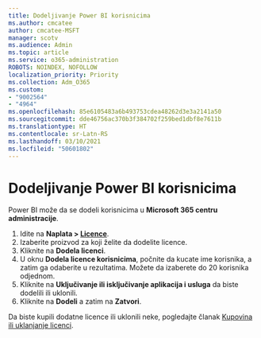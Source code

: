 ```yaml
---
title: Dodeljivanje Power BI korisnicima
ms.author: cmcatee
author: cmcatee-MSFT
manager: scotv
ms.audience: Admin
ms.topic: article
ms.service: o365-administration
ROBOTS: NOINDEX, NOFOLLOW
localization_priority: Priority
ms.collection: Adm_O365
ms.custom:
- "9002564"
- "4964"
ms.openlocfilehash: 85e6105483a6b493753cdea48262d3e3a2141a50
ms.sourcegitcommit: dde46756ac370b3f384702f259bed1dbf8e7611b
ms.translationtype: HT
ms.contentlocale: sr-Latn-RS
ms.lasthandoff: 03/10/2021
ms.locfileid: "50601802"
---
```

# <a name="assign-power-bi-to-users"></a>Dodeljivanje Power BI korisnicima

Power BI može da se dodeli korisnicima u **Microsoft 365 centru administracije**.  

1. Idite na **Naplata > [Licence](https://go.microsoft.com/fwlink/p/?linkid=842264)**.
2. Izaberite proizvod za koji želite da dodelite licence.
3. Kliknite na **Dodela licenci**.
4. U oknu **Dodela licence korisnicima**, počnite da kucate ime korisnika, a zatim ga odaberite u rezultatima. Možete da izaberete do 20 korisnika odjednom.
5. Kliknite na **Uključivanje ili isključivanje aplikacija i usluga** da biste dodelili ili uklonili.
6. Kliknite na **Dodeli** a zatim na **Zatvori**.

Da biste kupili dodatne licence ili uklonili neke, pogledajte članak [Kupovina ili uklanjanje licenci](https://docs.microsoft.com/microsoft-365/commerce/licenses/buy-licenses#buy-or-remove-licenses-for-your-business-subscription).